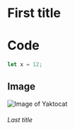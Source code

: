 # First title

# Code

```rust
let x = 12;
```

## Image
![Image of Yaktocat](https://octodex.github.com/images/yaktocat.png)

###### Last title
